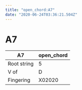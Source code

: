```yaml
---
title: "open_chord:A7"
date: "2020-06-24T03:36:21.504Z"
---
```


# A7
A7 | open_chord
--- | ---
Root string | 5
V of | D
Fingering | X02020
